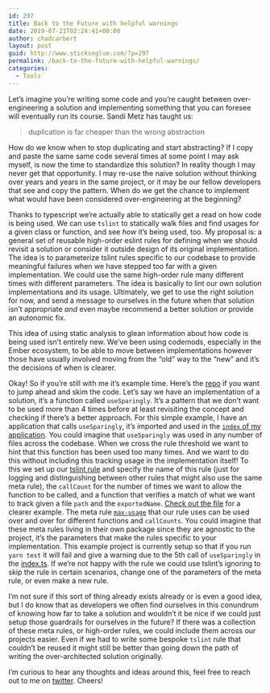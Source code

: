 ```yaml
---
id: 297
title: Back to the Future with helpful warnings
date: 2019-07-21T02:24:41+00:00
author: chadcarbert
layout: post
guid: http://www.sticksnglue.com/?p=297
permalink: /back-to-the-future-with-helpful-warnings/
categories:
  - Tools
---
```

<p class="md-end-block md-p md-focus">
  <span class="md-plain md-expand">Let&#8217;s imagine you&#8217;re writing some code and you&#8217;re caught between over-engineering a solution and implementing something that you can foresee will eventually run its course. Sandi Metz has taught us:</span>
</p>

> <p class="md-end-block md-p">
>   <span class="md-plain">duplication is far cheaper than the wrong abstraction</span>
> </p>

<p class="md-end-block md-p">
  <span class="md-plain">How do we know when to stop duplicating and start abstracting? If I copy and paste the same same code several times at some point I may ask myself, is now the time to standardize this solution? In reality though I may never get that opportunity. I may re-use the naive solution without thinking over years and years in the same project, or it may be our fellow developers that see and copy the pattern. When do we get the chance to implement what would have been considered over-engineering at the beginning?</span>
</p>

<p class="md-end-block md-p">
  <span class="md-plain">Thanks to typescript we&#8217;re actually able to statically get a read on how code is being used. We can use </span><span class="" spellcheck="false"><code>tslint</code></span><span class="md-plain"> to statically walk files and find usages for a given class or function, and see </span><span class=""><em><span class="md-plain">how</span></em></span><span class="md-plain"> it&#8217;s being used, too. My proposal is: a general set of reusable high-order eslint rules for defining when we should revisit a solution or consider it outside design of its original implementation. The idea is to parameterize tslint rules specific to our codebase to provide meaningful failures when we have stepped too far with a given implementation. We could use the same high-order rule many different times with different parameters. The idea is basically to lint our own solution implementations and its usage. Ultimately, we get to use the right solution for now, and send a message to ourselves in the future when that solution isn&#8217;t appropriate </span><span class=""><em><span class="md-plain">and</span></em></span><span class="md-plain"> even maybe recommend a better solution <em>or</em> provide an autonomic fix.</span>
</p>

<p class="md-end-block md-p">
  <span class="md-plain">This idea of using static analysis to glean information about how code is being used isn&#8217;t entirely new. We&#8217;ve been using codemods, especially in the Ember ecosystem, to be able to move between implementations however those have usually involved moving from the &#8220;old&#8221; way to the &#8220;new&#8221; and it&#8217;s the decisions of when is clearer.</span>
</p>

<p class="md-end-block md-p">
  <span class="md-plain">Okay! So if you&#8217;re still with me it&#8217;s example time. Here&#8217;s the <a href="https://github.com/chadian/ts-linting-experiment">repo</a> if you want to jump ahead and skim the code. Let&#8217;s say we have an implementation of a solution, it&#8217;s a function called <code>useSparingly</code>. It&#8217;s a pattern that we don&#8217;t want to be used more than 4 times before at least revisiting the concept and checking if there&#8217;s a better approach. </span><span class="md-plain">For this simple example, I have an application that calls </span><span spellcheck="false"><code>useSparingly</code></span><span class="md-plain">, it&#8217;s imported and used in the </span><span class=" md-link"><a spellcheck="false" href="https://github.com/chadian/ts-linting-experiment/tree/master/src/index.ts"><span spellcheck="false"><code>index</code></span><span class="md-plain"> of my application</span></a></span><span class="md-plain">. You could imagine that </span><span class="" spellcheck="false"><code>useSparingly</code></span><span class="md-plain"> was used in any number of files across the codebase. When we cross the rule threshold we want to hint that this function has been used too many times. And we want to do this without including this tracking usage in the implementation itself! To this we set up our </span><span class=" md-link"><a spellcheck="false" href="https://github.com/chadian/ts-linting-experiment/tree/master/rules/useSparinglyRule.ts"><span class="md-plain">tslint rule</span></a></span><span class="md-plain"> and specify the name of this rule (just for logging and distinguishing between other rules that might also use the same meta rule), the </span><span spellcheck="false"><code>callCount</code></span><span class="md-plain"> for the number of times we want to allow the function to be called, and a function that verifies a match of what we want to track given a file </span><span spellcheck="false"><code>path</code></span><span class="md-plain"> and the </span><span spellcheck="false"><code>exportedName</code></span><span class="md-plain">. <a href="https://github.com/chadian/ts-linting-experiment/tree/master/rules/useSparinglyRule.ts">Check out the file</a> for a clearer example. The meta rule </span><span class=" md-link"><a spellcheck="false" href="https://github.com/chadian/ts-linting-experiment/tree/master/rules/meta-rules/max-usage.ts"><span spellcheck="false"><code>max-usage</code></span></a></span><span class="md-plain"> that our rule uses can be used over and over for different functions and </span><span spellcheck="false"><code>callCounts</code></span><span class="md-plain">. You could imagine that these meta rules living in their own package since they are agnostic to the project, it&#8217;s the parameters that make the rules specific to your implementation. This example project is currently setup so that if you run </span><span spellcheck="false"><code>yarn test</code></span><span class="md-plain"> it will fail and give a warning due to the 5th call of <code>useSparingly</code> in the </span><span class=" md-link"><a spellcheck="false" href="https://github.com/chadian/ts-linting-experiment/blob/6741f0f95836f2aa2cf7637daac7c9d5158d8ec2/src/index.ts"><span class="md-plain">index.ts</span></a></span><span class="md-plain">. </span>If we&#8217;re not happy with the rule we could use tslint&#8217;s ignoring to skip the rule in certain scenarios, change one of the parameters of the meta rule, or even make a new rule.
</p>

<p class="md-end-block md-p">
  <span class="md-plain">I&#8217;m not sure if this sort of thing already exists already or is even a good idea, but I do know that as developers we often find ourselves in this conundrum of knowing how far to take a solution and wouldn&#8217;t it be nice if we could just setup those guardrails for ourselves in the future? If there was a collection of these meta rules, or high-order rules, we could include them across our projects easier. Even if we had to write some bespoke <code>tslint</code> rule that couldn&#8217;t be reused it might still be better than going down the path of writing the over-architected solution originally.</span>
</p>

<p class="md-end-block md-p">
  <span class="md-plain">I&#8217;m curious to hear any thoughts and ideas around this, feel free to reach out to me on </span><span class=" md-link"><a spellcheck="false" href="http://www.twitter.com/chadian"><span class="md-plain">twitter</span></a></span><span class="md-plain">. Cheers!</span>
</p>